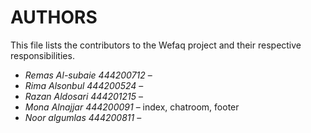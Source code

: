 # AUTHORS

This file lists the contributors to the Wefaq project and their respective responsibilities.

- *Remas Al-subaie 444200712* –
- *Rima Alsonbul 444200524* – 
- *Razan Aldosari 444201215* – 
- *Mona Alnajjar 444200091* – index, chatroom, footer
- *Noor algumlas 444200811* –
